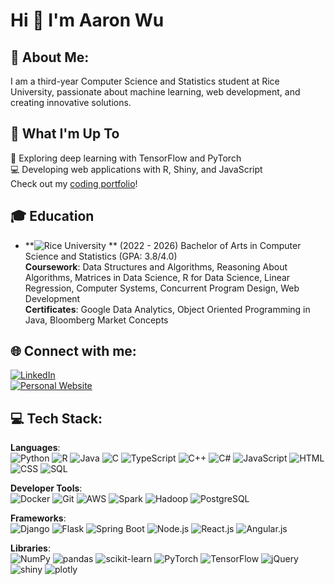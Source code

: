 # Hi 👋 I'm Aaron Wu

## 💫 About Me:
I am a third-year Computer Science and Statistics student at Rice University, passionate about machine learning, web development, and creating innovative solutions.

## 🚀 What I'm Up To
🤖 Exploring deep learning with TensorFlow and PyTorch  
💻 Developing web applications with R, Shiny, and JavaScript  
Check out my [coding portfolio](https://aaron-wu.com)!

## 🎓 Education
- **![Rice University](https://img.shields.io/badge/Rice%20University-blue?style=flat-square&logo=graduation-cap&logoColor=white)  ** (2022 - 2026) 
  Bachelor of Arts in Computer Science and Statistics (GPA: 3.8/4.0)  
  **Coursework**: Data Structures and Algorithms, Reasoning About Algorithms, Matrices in Data Science, R for Data Science, Linear Regression, Computer Systems, Concurrent Program Design, Web Development  
  **Certificates**: Google Data Analytics, Object Oriented Programming in Java, Bloomberg Market Concepts

## 🌐 Connect with me:
[![LinkedIn](https://img.shields.io/badge/LinkedIn-blue?style=flat-square&logo=linkedin&logoColor=white)](https://www.linkedin.com/in/xianxi04)  
[![Personal Website](https://img.shields.io/badge/Personal%20Website-blue?style=flat-square&logo=internet-explorer&logoColor=white)](https://www.aaron-wu.com)

## 💻 Tech Stack:
**Languages**:  
![Python](https://img.shields.io/badge/Python-blue?style=flat-square&logo=python&logoColor=white) ![R](https://img.shields.io/badge/R-blue?style=flat-square&logo=r&logoColor=white) ![Java](https://img.shields.io/badge/Java-red?style=flat-square&logo=java&logoColor=white) ![C](https://img.shields.io/badge/C-blue?style=flat-square&logo=c&logoColor=white) ![TypeScript](https://img.shields.io/badge/TypeScript-blue?style=flat-square&logo=typescript&logoColor=white) ![C++](https://img.shields.io/badge/C++-blue?style=flat-square&logo=cplusplus&logoColor=white) ![C#](https://img.shields.io/badge/C%23-blue?style=flat-square&logo=csharp&logoColor=white) ![JavaScript](https://img.shields.io/badge/JavaScript-yellow?style=flat-square&logo=javascript&logoColor=white) ![HTML](https://img.shields.io/badge/HTML-red?style=flat-square&logo=html5&logoColor=white) ![CSS](https://img.shields.io/badge/CSS-blue?style=flat-square&logo=css3&logoColor=white) ![SQL](https://img.shields.io/badge/SQL-blue?style=flat-square&logo=postgresql&logoColor=white)

**Developer Tools**:  
![Docker](https://img.shields.io/badge/Docker-blue?style=flat-square&logo=docker&logoColor=white) ![Git](https://img.shields.io/badge/Git-orange?style=flat-square&logo=git&logoColor=white) ![AWS](https://img.shields.io/badge/AWS-black?style=flat-square&logo=amazonaws&logoColor=white) ![Spark](https://img.shields.io/badge/Spark-orange?style=flat-square&logo=apachespark&logoColor=white) ![Hadoop](https://img.shields.io/badge/Hadoop-yellow?style=flat-square&logo=apachehadoop&logoColor=white) ![PostgreSQL](https://img.shields.io/badge/PostgreSQL-blue?style=flat-square&logo=postgresql&logoColor=white)

**Frameworks**:  
![Django](https://img.shields.io/badge/Django-green?style=flat-square&logo=django&logoColor=white) ![Flask](https://img.shields.io/badge/Flask-black?style=flat-square&logo=flask&logoColor=white) ![Spring Boot](https://img.shields.io/badge/Spring%20Boot-green?style=flat-square&logo=spring&logoColor=white) ![Node.js](https://img.shields.io/badge/Node.js-green?style=flat-square&logo=nodedotjs&logoColor=white) ![React.js](https://img.shields.io/badge/React-blue?style=flat-square&logo=react&logoColor=white) ![Angular.js](https://img.shields.io/badge/Angular-red?style=flat-square&logo=angular&logoColor=white)

**Libraries**:  
![NumPy](https://img.shields.io/badge/NumPy-blue?style=flat-square&logo=numpy&logoColor=white) ![pandas](https://img.shields.io/badge/pandas-blue?style=flat-square&logo=pandas&logoColor=white) ![scikit-learn](https://img.shields.io/badge/scikit--learn-orange?style=flat-square&logo=scikitlearn&logoColor=white) ![PyTorch](https://img.shields.io/badge/PyTorch-red?style=flat-square&logo=pytorch&logoColor=white) ![TensorFlow](https://img.shields.io/badge/TensorFlow-orange?style=flat-square&logo=tensorflow&logoColor=white) ![jQuery](https://img.shields.io/badge/jQuery-blue?style=flat-square&logo=jquery&logoColor=white) ![shiny](https://img.shields.io/badge/shiny-blue?style=flat-square&logo=rstudio&logoColor=white) ![plotly](https://img.shields.io/badge/plotly-blue?style=flat-square&logo=plotly&logoColor=white)
